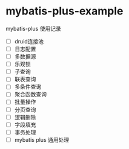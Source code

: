 # mybatis-plus-example
mybatis-plus 使用记录
- [ ] druid连接池
- [ ] 日志配置
- [ ] 多数据源
- [ ] 乐观锁
- [ ] 子查询
- [ ] 联表查询
- [ ] 多条件查询
- [ ] 聚合函数查询
- [ ] 批量操作
- [ ] 分页查询
- [ ] 逻辑删除
- [ ] 字段填充
- [ ] 事务处理
- [ ] mybatis plus 通用处理
